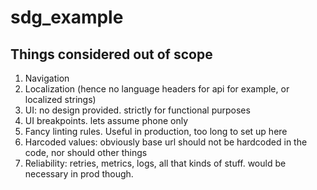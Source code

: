 # sdg_example

## Things considered out of scope
1. Navigation
2. Localization (hence no language headers for api for example, or localized strings)
3. UI: no design provided. strictly for functional purposes
4. UI breakpoints. lets assume phone only
5. Fancy linting rules. Useful in production, too long to set up here
6. Harcoded values: obviously base url should not be hardcoded in the code, nor should other things
7. Reliability: retries, metrics, logs, all that kinds of stuff. would be necessary in prod though.
